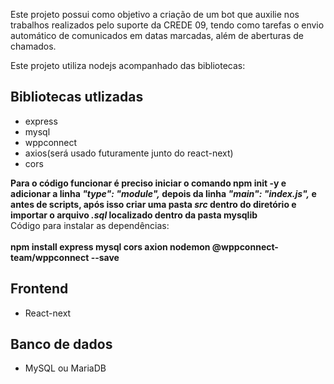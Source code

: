 <p>Este projeto possui como objetivo a criação de um bot que auxilie nos trabalhos realizados pelo suporte da CREDE 09, tendo como tarefas o envio automático de comunicados em datas marcadas, além de aberturas de chamados.</p>
Este projeto utiliza nodejs acompanhado das bibliotecas: 
<h2>Bibliotecas utlizadas</h2>
<ul>
  <li>express</li>
  <li>mysql</li>
  <li>wppconnect</li>
  <li>axios(será usado futuramente junto do react-next)</li>
  <li>cors</li>
</ul>
<b>Para o código funcionar é preciso iniciar o comando npm init -y e adicionar a linha <i>"type": "module",</i> depois da linha <i>"main": "index.js",</i> e antes de scripts, após isso criar uma pasta <i>src</i> dentro do diretório e importar o arquivo <i>.sql</i> localizado dentro da pasta mysqlib</b><br/>
Código para instalar as dependências:<br/><br/>
<b>npm install express mysql cors axion nodemon @wppconnect-team/wppconnect --save</b>
<h2>Frontend</h2>
<ul>
  <li>React-next</li>
</ul>
<h2>Banco de dados</h2>
<ul>
  <li>
    MySQL ou MariaDB
  </li>
</ul>
